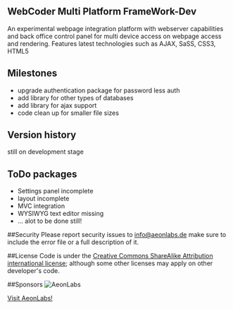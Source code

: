 ## WebCoder Multi Platform FrameWork-Dev
An experimental webpage integration platform with webserver capabilities and back office control panel for multi device access on webpage access and rendering.
Features latest technologies such as AJAX, SaSS, CSS3, HTML5

## Milestones
- upgrade authentication package for password less auth
- add library for other types of databases
- add library for ajax support
- code clean up for smaller file sizes

## Version history
still on development stage

## ToDo packages
- Settings panel incomplete
- layout incomplete
- MVC integration
- WYSIWYG text editor missing
- ... alot to be done still!


##Security
Please report security issues to info@aeonlabs.de make sure to include the error file or a full description of it.

##License
Code is under the [Creative Commons ShareAlike Attribution international license](http://creativecommons.org/licenses/by-sa/4.0/); although some other licenses may apply on other developer's code.

##Sponsors
![AeonLabs](https://camo.githubusercontent.com/b26e187b5d8dd49b81fa17cb99f1d64e41a89a9b/687474703a2f2f61656f6e6c6162732e64652f6d61696e2f636f6e74656e74732f696d616765732f6c6f676f2e706e67)

[Visit AeonLabs!](http://www.aeonlabs.de)
